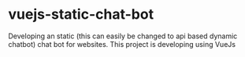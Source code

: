 # vuejs-static-chat-bot
Developing an static (this can easily be changed to api based dynamic chatbot) chat bot for websites. This project is developing using VueJs 
